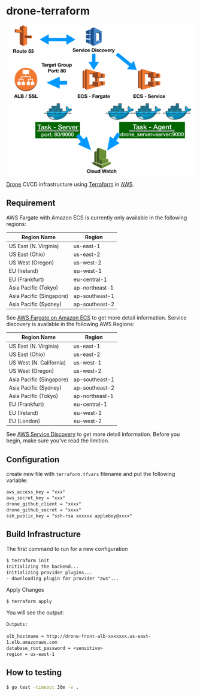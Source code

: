 # drone-terraform

<img src="./screenshot/aws.png">

[Drone](https://github.com/drone/drone) CI/CD infrastructure using [Terraform][3] in [AWS](https://aws.amazon.com).

## Requirement

AWS Fargate with Amazon ECS is currently only available in the following regions:


| Region Name | Region | 
| --- | --- | 
| US East \(N\. Virginia\) | us\-east\-1 | 
| US East \(Ohio\) | us\-east\-2 | 
| US West \(Oregon\) | us\-west\-2 | 
| EU \(Ireland\) | eu\-west\-1 | 
| EU \(Frankfurt\) | eu\-central\-1 | 
| Asia Pacific \(Tokyo\) | ap\-northeast\-1 | 
| Asia Pacific \(Singapore\) | ap\-southeast\-1 | 
| Asia Pacific \(Sydney\) | ap\-southeast\-2 | 

See [AWS Fargate on Amazon ECS][1] to get more detail information. Service discovery is available in the following AWS Regions:

| Region Name | Region | 
| --- | --- | 
| US East \(N\. Virginia\) | us\-east\-1 | 
| US East \(Ohio\) | us\-east\-2 | 
| US West \(N\. California\) | us\-west\-1 | 
| US West \(Oregon\) | us\-west\-2 | 
| Asia Pacific \(Singapore\) | ap\-southeast\-1 | 
| Asia Pacific \(Sydney\) | ap\-southeast\-2 | 
| Asia Pacific \(Tokyo\) | ap\-northeast\-1 | 
| EU \(Frankfurt\) | eu\-central\-1 | 
| EU \(Ireland\) | eu\-west\-1 | 
| EU \(London\) | eu\-west\-2 | 

See [AWS Service Discovery][2] to get more detail information. Before you begin, make sure you've read the limition.

[1]:https://docs.aws.amazon.com/AmazonECS/latest/developerguide/AWS_Fargate.html
[2]:https://docs.aws.amazon.com/AmazonECS/latest/developerguide/service-discovery.html
[3]:https://www.terraform.io/

## Configuration

create new file with `terraform.tfvars` filename and put the following variable:

```
aws_access_key = "xxx"
aws_secret_key = "xxx"
drone_github_client = "xxxx"
drone_github_secret = "xxxx"
ssh_public_key = "ssh-rsa xxxxxx appleboy@xxxx"
```

## Build Infrastructure


The first command to run for a new configuration

```
$ terraform init
Initializing the backend...
Initializing provider plugins...
- downloading plugin for provider "aws"...
```

Apply Changes

```
$ terraform apply
```

You will see the output:

```
Outputs:

alb_hostname = http://drone-front-alb-xxxxxxx.us-east-1.elb.amazonaws.com
database_root_password = <sensitive>
region = us-east-1
```

## How to testing

```sh
$ go test -timeout 30m -v .
```
